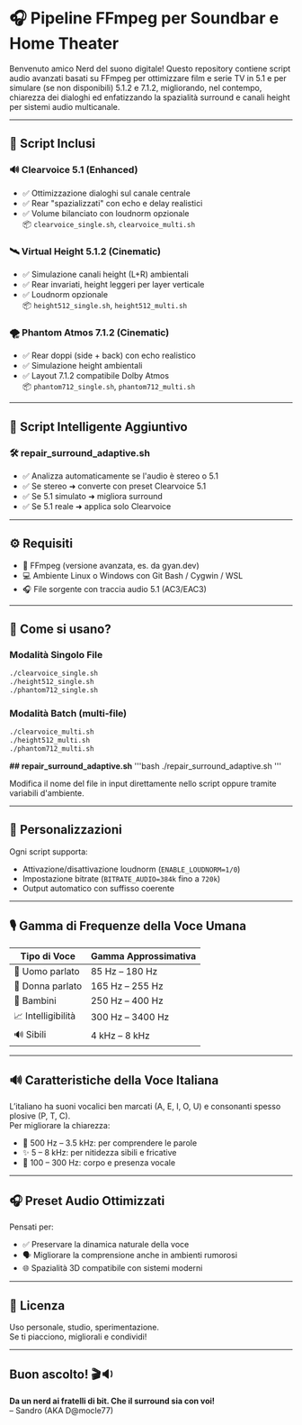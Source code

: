 
# 🎧 Pipeline FFmpeg per Soundbar e Home Theater

Benvenuto amico Nerd del suono digitale! Questo repository contiene script audio avanzati basati su FFmpeg per ottimizzare film e serie TV in 5.1 e per simulare (se non disponibili) 5.1.2 e 7.1.2, migliorando, nel contempo, chiarezza dei dialoghi ed enfatizzando la spazialità surround e canali height per sistemi audio multicanale.

---

## 🔧 Script Inclusi

### 🔊 Clearvoice 5.1 (Enhanced)
- ✅ Ottimizzazione dialoghi sul canale centrale
- ✅ Rear "spazializzati" con echo e delay realistici
- ✅ Volume bilanciato con loudnorm opzionale  
📦 `clearvoice_single.sh`, `clearvoice_multi.sh`

### 🛰️ Virtual Height 5.1.2 (Cinematic)
- ✅ Simulazione canali height (L+R) ambientali
- ✅ Rear invariati, height leggeri per layer verticale
- ✅ Loudnorm opzionale  
📦 `height512_single.sh`, `height512_multi.sh`

### 🌪️ Phantom Atmos 7.1.2 (Cinematic)
- ✅ Rear doppi (side + back) con echo realistico
- ✅ Simulazione height ambientali
- ✅ Layout 7.1.2 compatibile Dolby Atmos  
📦 `phantom712_single.sh`, `phantom712_multi.sh`

---

## 🧪 Script Intelligente Aggiuntivo

### 🛠️ repair_surround_adaptive.sh
- ✅ Analizza automaticamente se l'audio è stereo o 5.1
- ✅ Se stereo ➜ converte con preset Clearvoice 5.1
- ✅ Se 5.1 simulato ➜ migliora surround
- ✅ Se 5.1 reale ➜ applica solo Clearvoice

---

## ⚙️ Requisiti
- 🧠 FFmpeg (versione avanzata, es. da gyan.dev)
- 💻 Ambiente Linux o Windows con Git Bash / Cygwin / WSL
- 🎧 File sorgente con traccia audio 5.1 (AC3/EAC3)

---

## 🚀 Come si usano?

### Modalità Singolo File
```bash
./clearvoice_single.sh
./height512_single.sh
./phantom712_single.sh
```

### Modalità Batch (multi-file)
```bash
./clearvoice_multi.sh
./height512_multi.sh
./phantom712_multi.sh
```

**## repair_surround_adaptive.sh**
'''bash
./repair_surround_adaptive.sh
'''

Modifica il nome del file in input direttamente nello script oppure tramite variabili d'ambiente.

---

## 🔄 Personalizzazioni

Ogni script supporta:

- Attivazione/disattivazione loudnorm (`ENABLE_LOUDNORM=1/0`)
- Impostazione bitrate (`BITRATE_AUDIO=384k` fino a `720k`)
- Output automatico con suffisso coerente

---

## 🎙️ Gamma di Frequenze della Voce Umana

| Tipo di Voce     | Gamma Approssimativa        |
|------------------|-----------------------------|
| 🧔 Uomo parlato   | 85 Hz – 180 Hz              |
| 👩 Donna parlato  | 165 Hz – 255 Hz             |
| 🧒 Bambini        | 250 Hz – 400 Hz             |
| 📈 Intelligibilità| 300 Hz – 3400 Hz            |
| 🔊 Sibili         | 4 kHz – 8 kHz               |

---

## 🔊 Caratteristiche della Voce Italiana

L’italiano ha suoni vocalici ben marcati (A, E, I, O, U) e consonanti spesso plosive (P, T, C).  
Per migliorare la chiarezza:

- 🎯 500 Hz – 3.5 kHz: per comprendere le parole
- ✨ 5 – 8 kHz: per nitidezza sibili e fricative
- 💪 100 – 300 Hz: corpo e presenza vocale

---

## 🎧 Preset Audio Ottimizzati

Pensati per:

- ✅ Preservare la dinamica naturale della voce
- 🗣️ Migliorare la comprensione anche in ambienti rumorosi
- 🌐 Spazialità 3D compatibile con sistemi moderni

---

## 📝 Licenza

Uso personale, studio, sperimentazione.  
Se ti piacciono, migliorali e condividi!

---

## Buon ascolto! 🎬🔉
**Da un nerd ai fratelli di bit. Che il surround sia con voi!**  
– Sandro (AKA D@mocle77)

